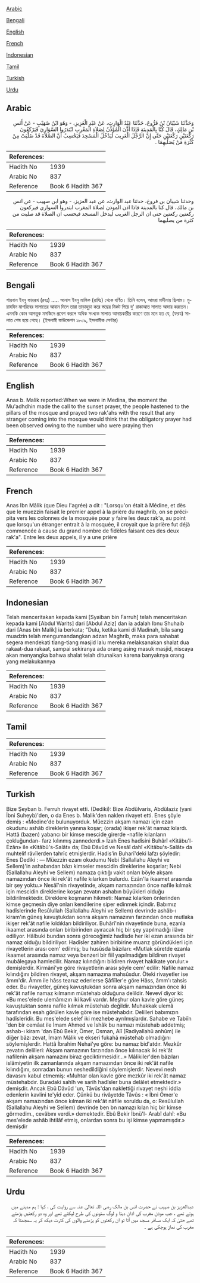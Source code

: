 [Arabic](#arabic)

[Bengali](#bengali)

[English](#english)

[French](#french)

[Indonesian](#indonesian)

[Tamil](#tamil)

[Turkish](#turkish)

[Urdu](#urdu)

## Arabic


<div dir="rtl" lang="ar" style={{fontSize:'larger',backgroundColor:'#f8f9fa',padding:20}}>
وَحَدَّثَنَا شَيْبَانُ بْنُ فَرُّوخَ، حَدَّثَنَا عَبْدُ الْوَارِثِ، عَنْ عَبْدِ الْعَزِيزِ، - وَهُوَ ابْنُ صُهَيْبٍ - عَنْ أَنَسِ بْنِ مَالِكٍ، قَالَ كُنَّا بِالْمَدِينَةِ فَإِذَا أَذَّنَ الْمُؤَذِّنُ لِصَلاَةِ الْمَغْرِبِ ابْتَدَرُوا السَّوَارِيَ فَيَرْكَعُونَ رَكْعَتَيْنِ رَكْعَتَيْنِ حَتَّى إِنَّ الرَّجُلَ الْغَرِيبَ لَيَدْخُلُ الْمَسْجِدَ فَيَحْسِبُ أَنَّ الصَّلاَةَ قَدْ صُلِّيَتْ مِنْ كَثْرَةِ مَنْ يُصَلِّيهِمَا ‏.‏
</div>
<div style={{backgroundColor:'#f8f9fa',padding:20, marginBottom: 10}}><table> <thead> <tr> <th>References:</th> <th></th> </tr> </thead> <tbody><tr><td>Hadith No</td><td>1939</td></tr><tr><td>Arabic No</td><td>837</td></tr><tr><td>Reference</td><td>Book 6 Hadith 367</td></tr></tbody></table></div>


<div dir="rtl" lang="ar" style={{fontSize:'larger',backgroundColor:'#f8f9fa',padding:20}}>
وحدثنا شيبان بن فروخ، حدثنا عبد الوارث، عن عبد العزيز، - وهو ابن صهيب - عن انس بن مالك، قال كنا بالمدينة فاذا اذن الموذن لصلاة المغرب ابتدروا السواري فيركعون ركعتين ركعتين حتى ان الرجل الغريب ليدخل المسجد فيحسب ان الصلاة قد صليت من كثرة من يصليهما
</div>
<div style={{backgroundColor:'#f8f9fa',padding:20, marginBottom: 10}}><table> <thead> <tr> <th>References:</th> <th></th> </tr> </thead> <tbody><tr><td>Hadith No</td><td>1939</td></tr><tr><td>Arabic No</td><td>837</td></tr><tr><td>Reference</td><td>Book 6 Hadith 367</td></tr></tbody></table></div>

## Bengali


<div dir="ltr" lang="bn" style={{fontSize:'larger',backgroundColor:'#f8f9fa',padding:20}}>
শায়বান ইবনু ফাররূখ (রহঃ) ..... আনাস ইবনু মালিক (রাযিঃ) থেকে বর্ণিত। তিনি বলেন, আমরা মাদীনায় ছিলাম। মুয়াযযিন মাগরিবের সালাতের আযান দিলে তারা তাড়াহুড়া করে স্তম্ভের নিকট গিয়ে দু' রাকাআত সালাত আদায় করতেন। এমনকি কোন আগন্তুক মসজিদে প্রবেশ করলে অধিক সংখ্যক সালাত আদায়কারীর কারণে তার মনে হত যে, (ফরয) সালাত শেষ হয়ে গেছে। (ইসলামী ফাউন্ডেশন ১৮০৯, ইসলামীক সেন্টার)
</div>
<div style={{backgroundColor:'#f8f9fa',padding:20, marginBottom: 10}}><table> <thead> <tr> <th>References:</th> <th></th> </tr> </thead> <tbody><tr><td>Hadith No</td><td>1939</td></tr><tr><td>Arabic No</td><td>837</td></tr><tr><td>Reference</td><td>Book 6 Hadith 367</td></tr></tbody></table></div>

## English


<div dir="ltr" lang="en" style={{fontSize:'larger',backgroundColor:'#f8f9fa',padding:20}}>
Anas b. Malik reported:When we were in Medina, the moment the Mu'adhdhin made the call to the sunset prayer, the people hastened to the pillars of the mosque and prayed two rak'ahs with the result that any stranger coming into the mosque would think that the obligatory prayer had been observed owing to the number who were praying then
</div>
<div style={{backgroundColor:'#f8f9fa',padding:20, marginBottom: 10}}><table> <thead> <tr> <th>References:</th> <th></th> </tr> </thead> <tbody><tr><td>Hadith No</td><td>1939</td></tr><tr><td>Arabic No</td><td>837</td></tr><tr><td>Reference</td><td>Book 6 Hadith 367</td></tr></tbody></table></div>

## French


<div dir="ltr" lang="fr" style={{fontSize:'larger',backgroundColor:'#f8f9fa',padding:20}}>
Anas Ibn Mâlik (que Dieu l'agrée) a dit : "Lorsqu'on était à Médine, et dès que le muezzin faisait le premier appel à la prière du maghrib, on se précipita vers les colonnes de la mosquée pour y faire les deux rak'a, au point que lorsqu'un étranger entrait à la mosquée, il croyait que la prière fut déjà commencée à cause du grand nombre de fidèles faisant ces des deux rak'a". Entre les deux appels, il y a une prière
</div>
<div style={{backgroundColor:'#f8f9fa',padding:20, marginBottom: 10}}><table> <thead> <tr> <th>References:</th> <th></th> </tr> </thead> <tbody><tr><td>Hadith No</td><td>1939</td></tr><tr><td>Arabic No</td><td>837</td></tr><tr><td>Reference</td><td>Book 6 Hadith 367</td></tr></tbody></table></div>

## Indonesian


<div dir="ltr" lang="id" style={{fontSize:'larger',backgroundColor:'#f8f9fa',padding:20}}>
Telah menceritakan kepada kami [Syaiban bin Farruh] telah menceritakan kepada kami [Abdul Warits] dari [Abdul Aziz] dan ia adalah Ibnu Shuhaib dari [Anas bin Malik] ia berkata; "Dulu, ketika kami di Madinah, bila sang muadzin telah mengumandangkan adzan Maghrib, maka para sahabat segera mendekati tiang-tiang masjid lalu mereka melaksanakan shalat dua rakaat-dua rakaat, sampai sekiranya ada orang asing masuk masjid, niscaya akan menyangka bahwa shalat telah ditunaikan karena banyaknya orang yang melakukannya
</div>
<div style={{backgroundColor:'#f8f9fa',padding:20, marginBottom: 10}}><table> <thead> <tr> <th>References:</th> <th></th> </tr> </thead> <tbody><tr><td>Hadith No</td><td>1939</td></tr><tr><td>Arabic No</td><td>837</td></tr><tr><td>Reference</td><td>Book 6 Hadith 367</td></tr></tbody></table></div>

## Tamil


<div dir="ltr" lang="ta" style={{fontSize:'larger',backgroundColor:'#f8f9fa',padding:20}}>

</div>
<div style={{backgroundColor:'#f8f9fa',padding:20, marginBottom: 10}}><table> <thead> <tr> <th>References:</th> <th></th> </tr> </thead> <tbody><tr><td>Hadith No</td><td>1939</td></tr><tr><td>Arabic No</td><td>837</td></tr><tr><td>Reference</td><td>Book 6 Hadith 367</td></tr></tbody></table></div>

## Turkish


<div dir="ltr" lang="tr" style={{fontSize:'larger',backgroundColor:'#f8f9fa',padding:20}}>
Bize Şeyban b. Ferruh rivayet etti. (Dediki): Bize Abdülvaris, Abdülaziz (yani İbni Suheyb)'den, o da Enes b. Malik'den naklen rivayet etti. Enes şöyle demiş : «Medine'de bulunuyorduk. Müezzin akşam namazı için ezan okudunu ashâb direklerin yanına koşar; (orada) ikişer rek'ât namaz kılardı. Hattâ (bazen) yabancı bir kimse mescide girerde -nafile kılanların çokluğundan- farz kılınmış zannederdi.» İzah Enes hadîsini Buhârî «Kitâbu'l-Ezân» ile «Kitâbü's-Salât» da; Ebû Dâvûd ve Nesâî dahî «Kitâbu's-Salât» da muhtelif râvîlerden tahrîc etmişlerdir. Hadis’in Buharî'deki lafzı şöyledir: Enes Dediki : — Müezzin ezanı okudumu Nebi (Sallallahu Aleyhi ve Sellem)'in ashabından bâzı kimseler mescidin direklerine koşarlar; Nebi (Sallallahu Aleyhi ve Sellem) namaza çıktığı vakit onları böyle akşam namazından önce iki rek'ât nafile kılarken bulurdu. Ezân'la ikaamet arasında bir şey yoktu.» Nesâî'nin rivayetinde, akşam namazından önce nafile kılmak için mescidin direklerine koşan zevatın ashabın büyükleri olduğu bildirilmektedir. Direklere koşmanın hikmeti: Namaz kılarken önlerinden kimse geçmesin diye onları kendilerine siper edinmek içindir. Babımız hadîslerinde Resûlullah (Sallallahu Aleyhi ve Sellem) devrinde ashâb-ı kiram'ın güneş kavuştukdan sonra akşam namazının farzından önce mutlaka ikişer rek'ât nafile kıldıkları bildiriliyor. Buhârî'nin rivayetinde buna, ezanla ikaamet arasında onları biribirinden ayıracak hiç bir şey yapılmadığı ilâve ediliyor. Hâlbuki bundan sonra göreceğimiz hadîsde her iki ezan arasında bir namaz olduğu bildiriliyor. Hadîsler zahiren biribirine muarız göründükleri için rivayetlerin arası cem' edilmiş; bu husûsda bâzıları: «Mutlak sûretde ezanla ikaamet arasında namaz veya benzeri bir fiil yapılmadığını bildiren rivayet mubâlegaya hamledilir. Namaz kılındığını bildiren rivayet hakikate yorulur.» demişlerdir. Kirmânî'ye göre rivayetlerin arası şöyle cem' edilir: Nafile namaz kılındığını bildiren rivayet, akşam namazına mahsûsdur. Öteki rivayetler ise âmm'dir. Âmm ile hâss tearuz ederlerse ŞâfiîIer'e göre Hâss, âmm'ı tahsis eder. Bu rivayetler, güneş kavuştukdan sonra akşam namazından önce iki rek'ât nafile namaz kılmanın müstehab olduğuna delildir. Nevevî diyor ki: «Bu mes'elede ulemâmızın iki kavli vardır. Meşhur olan kavle göre güneş kavuştuktan sonra nafile kılmak müstehab değildir. Muhakkak ulemâ tarafından esah görülen kavle göre ise müstehabdır. Delilleri babımızın hadîsleridir. Bu mes'elede selef iki mezhebe ayrılmışlardır. Sahabe ve Tabiîn 'den bir cemâat ile İmam Ahmed ve İshâk bu namazı müstehab addetmiş; ashab-ı kiram 'dan Ebû Bekir, Ömer, Osman, Alî (Radiyallahû anhûm) ile diğer bâzı zevat, İmam Mâlik ve ekseri fukahâ müstehab olmadığını söylemişlerdir. Hattâ İbrahim Nehai'ye göre: bu namaz bid'atdır. Mezkûr zevatın delilleri: Akşam namazının farzından önce kılınacak iki rek'ât nafilenin akşam namazını biraz geciktirmesidir...» MâIikiler'den bâzıları islâmiyetin ilk zamanlarında akşam namazından önce iki rek'ât nafile kılındığını, sonradan bunun neshedildiğini söylemişlerdir. Nevevi nesh davasını kabul etmemiş: «Muhtar olan kavle göre mezkûr iki rek'ât namaz müstehabdır. Buradaki sahîh ve sarih hadîsler buna delâlet etmektedir.» demişdir. Ancak Ebû Dâvûd 'un, Tâvûs'dan naklettiği rivayet neshi iddia edenlerin kavlini te'yîd eder. Çünkü bu rivâyetde Tâvûs : « İbni Ömer'e akşam namazından önce kılman iki rek'ât nâfile soruldu da, o: ResûluIIah (Sallallahu Aleyhi ve Sellem) devrinde ben bn namazı kılan hiç bir kimse görmedim., cevâbını verdi.» demektedir. Ebû Bekir İbnü'l- Arabî dahî: «Bu mes'elede ashâb ihtilâf etmiş, onlardan sonra bu işi kimse yapmamışdır.» demişdir
</div>
<div style={{backgroundColor:'#f8f9fa',padding:20, marginBottom: 10}}><table> <thead> <tr> <th>References:</th> <th></th> </tr> </thead> <tbody><tr><td>Hadith No</td><td>1939</td></tr><tr><td>Arabic No</td><td>837</td></tr><tr><td>Reference</td><td>Book 6 Hadith 367</td></tr></tbody></table></div>

## Urdu


<div dir="rtl" lang="ur" style={{fontSize:'larger',backgroundColor:'#f8f9fa',padding:20}}>
عبدالعزیز بن صہیب نے حضرت انس بن مالک رضی اللہ تعالیٰ عنہ سے روایت کی ، کہا : ہم مدینے میں ہوتے تھے ، جب موذن مغرب کی اذان دیتا و لوگ ستونوں کی طرح لپکتے تھے اور وہ دو رکعتیں پڑھتے تھے حتیٰ کہ ایک مسافر مسجد میں آتا تو ان رکعتوں کو پڑھنے والوں کی کثرت دیکھ کر یہ سمجھتا کہ مغرب کی نماز ہوچکی ہے ۔
</div>
<div style={{backgroundColor:'#f8f9fa',padding:20, marginBottom: 10}}><table> <thead> <tr> <th>References:</th> <th></th> </tr> </thead> <tbody><tr><td>Hadith No</td><td>1939</td></tr><tr><td>Arabic No</td><td>837</td></tr><tr><td>Reference</td><td>Book 6 Hadith 367</td></tr></tbody></table></div>